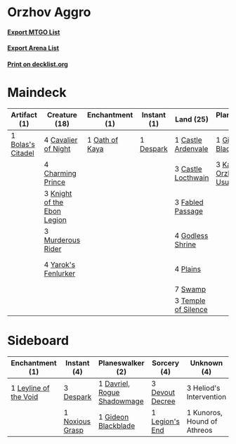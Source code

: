 # Orzhov Aggro

#### [Export MTGO List](../collection/Orzhov%20Aggro/Orzhov%20Aggro.txt)
#### [Export Arena List](../collection/Orzhov%20Aggro/Orzhov%20Aggro_arena.txt)
#### [Print on decklist.org](http://decklist.org/?deckmain=1%09Bolas's%20Citadel%0A1%09Castle%20Ardenvale%0A3%09Castle%20Locthwain%0A4%09Cavalier%20of%20Night%0A4%09Charming%20Prince%0A1%09Despark%0A2%09Elspeth%20Conquers%20Death%0A2%09Erebos,%20Bleak-Hearted%0A3%09Fabled%20Passage%0A1%09Gideon%20Blackblade%0A4%09Godless%20Shrine%0A3%09Kaya,%20Orzhov%20Usurper%0A3%09Knight%20of%20the%20Ebon%20Legion%0A1%09Kunoros,%20Hound%20of%20Athreos%0A1%09Legion's%20End%0A3%09Murderous%20Rider%0A1%09Oath%20of%20Kaya%0A4%09Plains%0A2%09Shadowspear%0A7%09Swamp%0A3%09Temple%20of%20Silence%0A2%09Tymaret,%20Chosen%20from%20Death%0A4%09Yarok's%20Fenlurker&deckside=1%09Davriel,%20Rogue%20Shadowmage%0A3%09Despark%0A3%09Devout%20Decree%0A1%09Gideon%20Blackblade%0A3%09Heliod's%20Intervention%0A1%09Kunoros,%20Hound%20of%20Athreos%0A1%09Legion's%20End%0A1%09Leyline%20of%20the%20Void%0A1%09Noxious%20Grasp)
# Maindeck

|                                        Artifact (1)                                        |                                            Creature (18)                                             |                                     Enchantment (1)                                     |                                    Instant (1)                                     |                                          Land (25)                                           |                                        Planeswalker (4)                                         |                                       Sorcery (1)                                       |        Unknown (9)         |
|--------------------------------------------------------------------------------------------|------------------------------------------------------------------------------------------------------|-----------------------------------------------------------------------------------------|------------------------------------------------------------------------------------|----------------------------------------------------------------------------------------------|-------------------------------------------------------------------------------------------------|-----------------------------------------------------------------------------------------|----------------------------|
|1 [Bolas's Citadel](http://gatherer.wizards.com/Pages/Card/Details.aspx?multiverseid=461006)|4 [Cavalier of Night](http://gatherer.wizards.com/Pages/Card/Details.aspx?multiverseid=466848)        |1 [Oath of Kaya](http://gatherer.wizards.com/Pages/Card/Details.aspx?multiverseid=461136)|1 [Despark](http://gatherer.wizards.com/Pages/Card/Details.aspx?multiverseid=461117)|1 [Castle Ardenvale](http://gatherer.wizards.com/Pages/Card/Details.aspx?multiverseid=473200) |1 [Gideon Blackblade](http://gatherer.wizards.com/Pages/Card/Details.aspx?multiverseid=463943)   |1 [Legion's End](http://gatherer.wizards.com/Pages/Card/Details.aspx?multiverseid=466860)|2 Elspeth Conquers Death    |
|                                                                                            |4 [Charming Prince](http://gatherer.wizards.com/Pages/Card/Details.aspx?multiverseid=472970)          |                                                                                         |                                                                                    |3 [Castle Locthwain](http://gatherer.wizards.com/Pages/Card/Details.aspx?multiverseid=473203) |3 [Kaya, Orzhov Usurper](http://gatherer.wizards.com/Pages/Card/Details.aspx?multiverseid=460129)|                                                                                         |2 Erebos, Bleak-Hearted     |
|                                                                                            |3 [Knight of the Ebon Legion](http://gatherer.wizards.com/Pages/Card/Details.aspx?multiverseid=466859)|                                                                                         |                                                                                    |3 [Fabled Passage](http://gatherer.wizards.com/Pages/Card/Details.aspx?multiverseid=473206)   |                                                                                                 |                                                                                         |1 Kunoros, Hound of Athreos |
|                                                                                            |3 [Murderous Rider](http://gatherer.wizards.com/Pages/Card/Details.aspx?multiverseid=473059)          |                                                                                         |                                                                                    |4 [Godless Shrine](http://gatherer.wizards.com/Pages/Card/Details.aspx?multiverseid=405099)   |                                                                                                 |                                                                                         |2 Shadowspear               |
|                                                                                            |4 [Yarok's Fenlurker](http://gatherer.wizards.com/Pages/Card/Details.aspx?multiverseid=466877)        |                                                                                         |                                                                                    |4 [Plains](http://gatherer.wizards.com/Pages/Card/Details.aspx?multiverseid=439856)           |                                                                                                 |                                                                                         |2 Tymaret, Chosen from Death|
|                                                                                            |                                                                                                      |                                                                                         |                                                                                    |7 [Swamp](http://gatherer.wizards.com/Pages/Card/Details.aspx?multiverseid=439858)            |                                                                                                 |                                                                                         |                            |
|                                                                                            |                                                                                                      |                                                                                         |                                                                                    |3 [Temple of Silence](http://gatherer.wizards.com/Pages/Card/Details.aspx?multiverseid=373522)|                                                                                                 |                                                                                         |                            |


# Sideboard

|                                        Enchantment (1)                                         |                                       Instant (4)                                        |                                           Planeswalker (2)                                           |                                       Sorcery (4)                                        |        Unknown (4)        |
|------------------------------------------------------------------------------------------------|------------------------------------------------------------------------------------------|------------------------------------------------------------------------------------------------------|------------------------------------------------------------------------------------------|---------------------------|
|1 [Leyline of the Void](http://gatherer.wizards.com/Pages/Card/Details.aspx?multiverseid=107682)|3 [Despark](http://gatherer.wizards.com/Pages/Card/Details.aspx?multiverseid=461117)      |1 [Davriel, Rogue Shadowmage](http://gatherer.wizards.com/Pages/Card/Details.aspx?multiverseid=461010)|3 [Devout Decree](http://gatherer.wizards.com/Pages/Card/Details.aspx?multiverseid=466767)|3 Heliod's Intervention    |
|                                                                                                |1 [Noxious Grasp](http://gatherer.wizards.com/Pages/Card/Details.aspx?multiverseid=466864)|1 [Gideon Blackblade](http://gatherer.wizards.com/Pages/Card/Details.aspx?multiverseid=463943)        |1 [Legion's End](http://gatherer.wizards.com/Pages/Card/Details.aspx?multiverseid=466860) |1 Kunoros, Hound of Athreos|

